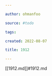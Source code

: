 ```yaml
---

author: ohmanfoo

source: #todo

tags: 

created: 2022-08-07

title: 1912

---
```

[[1912.md]]#1912.md